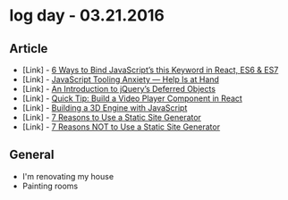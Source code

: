 # log day - 03.21.2016


## Article 

- \[Link\] - [6 Ways to Bind JavaScript’s this Keyword in React, ES6 & ES7](http://www.sitepoint.com/bind-javascripts-this-keyword-react/)
- \[Link\] - [JavaScript Tooling Anxiety — Help Is at Hand](http://www.sitepoint.com/javascript-tooling-anxiety-help/)
- \[Link\] - [An Introduction to jQuery’s Deferred Objects](http://www.sitepoint.com/introduction-jquery-deferred-objects/)
- \[Link\] - [Quick Tip: Build a Video Player Component in React](http://www.sitepoint.com/quick-tip-video-player-component-react/)
- \[Link\] - [Building a 3D Engine with JavaScript](http://www.sitepoint.com/building-3d-engine-javascript/)
- \[Link\] - [7 Reasons to Use a Static Site Generator](http://www.sitepoint.com/7-reasons-use-static-site-generator/)
- \[Link\] - [7 Reasons NOT to Use a Static Site Generator](http://www.sitepoint.com/7-reasons-not-use-static-site-generator/)


## General

- I'm renovating my house
 - Painting rooms

